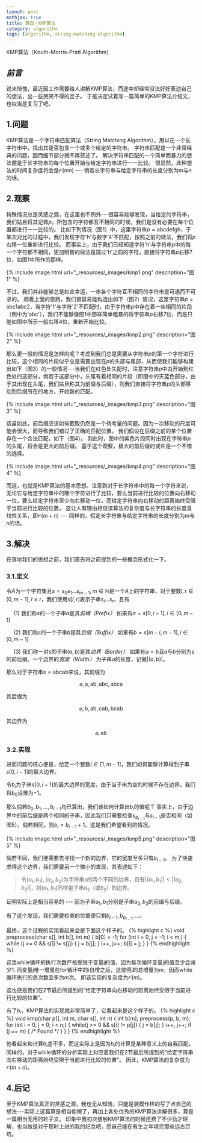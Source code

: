 ```yaml
---
layout: post
mathjax: true
title: 算四・KMP算法
category: algorithm
tags: [algorithm, string-matching-algorithm]
---
```


KMP算法（Knuth-Morris-Pratt Algorithm）

## ***前言***
说来惭愧，最近因工作需要给人讲解KMP算法，而途中却经常没法好好表述自己的想法，出一些哭笑不得的岔子。
于是决定试着写一篇简单的KMP算法介绍文，也权当是复习了吧。

## 1.问题
KMP算法是一个字符串匹配算法（String Matching Algorithm），用以在一个长字符串中，找出其是否包含一个或多个给定的字符串。
字符串匹配是一个非常经典的问题，因而细节部分就不再赘述了。
解决字符串匹配的一个简单而暴力的想法便是于长字符串的每个位置开始与给定字符串进行一一比较。
很显然，此种想法的时间复杂度将会是$\mathcal{O}(mn)$ --- 倘若长字符串与给定字符串的长度分别为$m$与$n$的话。

## 2.观察
特殊情况总是灵感之源，在这里也不例外---很容易能够发现，当给定的字符串，我们姑且将其记做$p$，所包含的字符都互不相同的时候，我们是没有必要在每个位置都进行一一比较的。
比如下列情况（图1）中，这里字符串$p = \text{abcdefgh}$，于某次对比的过程中，我们发现字符'h'与数字'4'不匹配，按照之前的做法，我们将$p$右移一位重新进行比较。
而事实上，由于我们已经知道字符'h'与字符串$p$中的每一个字符都不相同，更加明智的做法是跳过'h'之前的字符，直接将字符串$p$右移7位，如图1中所作的那样。

{% include image.html url="_resources/_images/kmp1.png" description="图1" %}

不过，我们并非能够总是如此幸运，一串各个字符互不相同的字符串是可遇而不可求的。
顺着上面的思路，我们很容易能构造出如下（图2）情况，这里字符串$p = \text{abc1abc2}$，当字符'1'与字符'2'不匹配时，由于字符串$p$中存在着一些相同的片段（例中为'abc'），我们不能够像图1中那样简单粗暴的将字符串$p$右移7位，而是只能如图中所示一般右移4位，重新开始比较。

{% include image.html url="_resources/_images/kmp2.png" description="图2" %}

那么更一般的情况是怎样的呢？考虑到我们总是需要从字符串$p$的第一个字符进行比较，这个相同的片段似乎总是需要出现在$p$的头部与尾部，从而使我们能够构建出如下（图3）的一般情况---当我们在红色处失配时，注意字符串$p$中由开始到红色处的这部分，倘若于这部分中，头尾有着相同的片段（即图中的天蓝色部分，由于其出现在头尾，我们姑且称其为前缀与后缀），则我们直接将字符串$p$的头部移动到后缀所在的地方，开始新的匹配。

{% include image.html url="_resources/_images/kmp3.png" description="图3" %}

话虽如此，前后缀应该如何截取仍然是一个待考量的问题。因为一次移动的尺度可能会很大，而导致我们错过了正确的匹配位置。
我们假设在后缀之前的某个位置存在一个合法匹配，如下（图4）。
则此时，图中的紫色片段同时出现在字符串$p$的头尾，将会是更大的前后缀。
基于这个观察，极大的前后缀的或许是一个不错的选择。

{% include image.html url="_resources/_images/kmp4.png" description="图4" %}

而这，也就是KMP算法的基本思想。注意到对于长字符串中的每一个字符来说，无论它与给定字符串中的哪个字符进行了比较，要么当前进行比较的位置向右移动一位，要么给定字符串至少向右移动一位，而给定字符串向右移动的距离始终受限于当前进行比较的位置，
这让人有理由相信该算法的复杂度与长字符串的长度呈线性关系，即$\mathcal{O}(m + n)$ --- 同样的，假定长字符串与给定字符串的长度分别为$m$与$n$的话。

## 3.解决
在落地我们的思想之前，我们首先将之前提到的一些概念形式化一下。

### 3.1.定义
令$A$为一个字符集且$s = s_0s_1 \ldots s_{m-1}, m \in \mathbb{N}$是一个$A$上的字符串，对于整数$l, r \in [0, m-1], l \le r$，我们使用$s[l,r]$表示子串$s_l\ldots s_r$，且有

&nbsp;&nbsp;&nbsp;&nbsp;&nbsp;(1) 我们称$s$的一个子串$a$是其*前缀（Prefix）* 如果有$a = s[0, i-1], i \in [0, m - 1]$

&nbsp;&nbsp;&nbsp;&nbsp;&nbsp;(2) 我们称$s$的一个子串$b$是其*后缀（Suffix）* 如果有$b = s[m-i,m-1], i \in [0, m - 1]$

&nbsp;&nbsp;&nbsp;&nbsp;&nbsp;(3) 我们称一对$s$的子串$(a, b)$是其*边界（Border）* 如果有$a = b$且$a$与$b$分别为$s$的前后缀。一个边界的*宽度（Width）* 为子串$a$的长度，记做$\lvert (a, b) \rvert$。

那么对于字符串$s = \text{abcab}$来说，其前缀为

$$
\varnothing, \text{a}, \text{ab}, \text{abc}, \text{abca}
$$

其后缀为

$$
\varnothing, \text{b}, \text{ab}, \text{cab}, \text{bcab}
$$

其边界为

$$
\varnothing, \text{ab}
$$

### 3.2.实现

进而问题的核心便是，给定一个整数$i \in [1, m-1]$，我们如何能够计算得到子串$s[0,i-1]$的最大边界。

令$b_i$为子串$s[0,i-1]$的最大边界的宽度，由于当子串为空的时候不存在边界，我们将$b_0$设置为$-1$。

那么倘若$b_0, b_1, \ldots, b_{i-1}$均已算出，我们该如何计算出$b_{i}$的值呢？
事实上，由于边界中的前后缀是两个相同的子串，因此我们只需要检查$s_{b_{i-1}}$与$s_{i-1}$是否相同（如图5）。倘若相同，则$b_i = b_{i - 1} + 1$，这是我们希望看到的情况。

{% include image.html url="_resources/_images/kmp5.png" description="图5" %}

倘若不同，我们便需要去寻找一个新的边界，它的宽度至多只有$b_{i-1}$。
为了快速求得这个边界，我们需要另一个微小的发现，其表述如下：

> 令$(a_1, b_1), (a_2, b_2)$为字符串$s$的两个不同的边界，且有$\lvert(a_1, b_1)\rvert < \lvert(a_2, b_2)\rvert$，则$(a_1, b_1)$同样是子串$a_2$（或$b_2$）的边界。

证明实际上是相当容易的 --- 因为子串$a_1, b_1$分别是子串$a_2, b_2$的前缀与后缀。

有了这个发现，我们需要检查的位置便只剩$b_{i-1}, b_{b_{i-1}}, \ldots$。

最终，这个过程的实现看起来会是下面这个样子的。
{% highlight c %}
void preprocess(char s[], int b[], int m) {
    b[0] = -1;
    for (int i = 0, j = -1; i < m;) {
        while (j >= 0 && s[i] != s[j]) { j = b[j]; }
        i++, j++;
        b[i] = j;
    }
}
{% endhighlight %}

这里while循环的执行次数严格受限于变量j的值，因为每次循环变量j的值至少会减少1.
而变量j唯一增量在for循环中的i自增之后，这使得j的总增量为$m$，因而while循环执行的总次数至多为$m$次。
即该实现的复杂度为$\mathcal{O}(m)$。

这也便是我们在2节最后所提到的“给定字符串向右移动的距离始终受限于当前进行比较的位置”。

有了$b_i$，KMP算法的实现就非常简单了，它看起来是这个样子的。
{% highlight c %}
void kmp(char p[], int m, char s[], int n) {
    int b[m];
    preprocess(p, b, m);
    for (int i = 0, j = 0; i < n;) {
        while(j >= 0 && s[i] != p[j]) { j = b[j]; }
        i++, j++;
        if (j == m) { /* Found */ }
    }
}
{% endhighlight %}

他看起来和计算$b_i$差不多，而这实际上是因为$b_i$的计算是某种意义上的自我匹配。
同样的，对于while循环的分析实际上对应着我们在2节最后所提到的“给定字符串向右移动的距离始终受限于当前进行比较的位置”。
因此，KMP算法的复杂度为$\mathcal{O}(m + n)$。

## 4.后记
至于KMP算法真正的灵感之源，我也无从知晓，只能是装模作样的写了点自己的想法---实际上这篇算是相当偷懒了，再加上各处优秀的KMP算法讲解很多，算是一篇相当无用的轮子文。
印象中我初次接触KMP算法的时候还费了不少劲才理解，也当做是对于那时上进的我的纪念吧，愿自己能在有生之年填完那些远古巨坑。